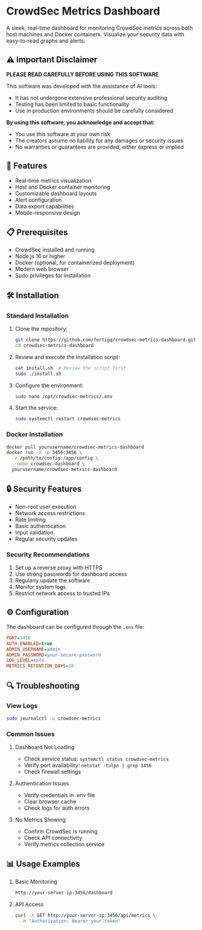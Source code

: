 # CrowdSec Metrics Dashboard

A sleek, real-time dashboard for monitoring CrowdSec metrics across both host machines and Docker containers. Visualize your security data with easy-to-read graphs and alerts.

## ⚠️ Important Disclaimer

**PLEASE READ CAREFULLY BEFORE USING THIS SOFTWARE**

This software was developed with the assistance of AI tools:
- It has not undergone extensive professional security auditing
- Testing has been limited to basic functionality
- Use in production environments should be carefully considered

**By using this software, you acknowledge and accept that:**
- You use this software at your own risk
- The creators assume no liability for any damages or security issues
- No warranties or guarantees are provided, either express or implied

## 🚀 Features

- Real-time metrics visualization
- Host and Docker container monitoring
- Customizable dashboard layouts
- Alert configuration
- Data export capabilities
- Mobile-responsive design

## 📋 Prerequisites

- CrowdSec installed and running
- Node.js 16 or higher
- Docker (optional, for containerized deployment)
- Modern web browser
- Sudo privileges for installation

## 🛠️ Installation

### Standard Installation

1. Clone the repository:
   ```bash
   git clone https://github.com/fertigq/crowdsec-metrics-dashboard.git
   cd crowdsec-metrics-dashboard
   ```

2. Review and execute the installation script:
   ```bash
   cat install.sh  # Review the script first
   sudo ./install.sh
   ```

3. Configure the environment:
   ```bash
   sudo nano /opt/crowdsec-metrics/.env
   ```

4. Start the service:
   ```bash
   sudo systemctl restart crowdsec-metrics
   ```

### Docker Installation

```bash
docker pull yourusername/crowdsec-metrics-dashboard
docker run -d -p 3456:3456 \
  -v /path/to/config:/app/config \
  --name crowdsec-dashboard \
  yourusername/crowdsec-metrics-dashboard
```

## 🔒 Security Features

- Non-root user execution
- Network access restrictions
- Rate limiting
- Basic authentication
- Input validation
- Regular security updates

### Security Recommendations

1. Set up a reverse proxy with HTTPS
2. Use strong passwords for dashboard access
3. Regularly update the software
4. Monitor system logs
5. Restrict network access to trusted IPs

## ⚙️ Configuration

The dashboard can be configured through the `.env` file:

```ini
PORT=3456
AUTH_ENABLED=true
ADMIN_USERNAME=admin
ADMIN_PASSWORD=your-secure-password
LOG_LEVEL=info
METRICS_RETENTION_DAYS=30
```

## 🔍 Troubleshooting

### View Logs
```bash
sudo journalctl -u crowdsec-metrics
```

### Common Issues

1. Dashboard Not Loading
   - Check service status: `systemctl status crowdsec-metrics`
   - Verify port availability: `netstat -tulpn | grep 3456`
   - Check firewall settings

2. Authentication Issues
   - Verify credentials in .env file
   - Clear browser cache
   - Check logs for auth errors

3. No Metrics Showing
   - Confirm CrowdSec is running
   - Check API connectivity
   - Verify metrics collection service

## 📊 Usage Examples

1. Basic Monitoring
   ```bash
   http://your-server-ip:3456/dashboard
   ```

2. API Access
   ```bash
   curl -X GET http://your-server-ip:3456/api/metrics \
     -H "Authorization: Bearer your-token"
   ```
